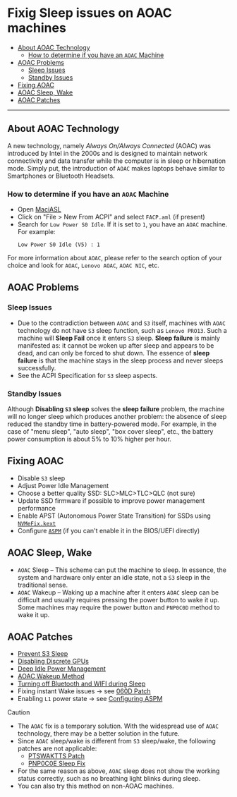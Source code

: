 # Fixig Sleep issues on AOAC machines

- [About AOAC Technology](#about-aoac-technology)
  - [How to determine if you have an `AOAC` Machine](#how-to-determine-if-you-have-an-aoac-machine)
- [AOAC Problems](#aoac-problems)
  - [Sleep Issues](#sleep-issues)
  - [Standby Issues](#standby-issues)
- [Fixing AOAC](#fixing-aoac)
- [AOAC Sleep, Wake](#aoac-sleep-wake)
- [AOAC Patches](#aoac-patches)

---

## About AOAC Technology

A new technology, namely *Always On/Always Connected* (AOAC) was introduced by Intel in the 2000s and is designed to maintain network connectivity and data transfer while the computer is in sleep or hibernation mode. Simply put, the introduction of `AOAC` makes laptops behave similar to Smartphones or Bluetooth Headsets.

### How to determine if you have an `AOAC` Machine

- Open [MaciASL](https://github.com/acidanthera/MaciASL/releases)
- Click on "File > New From ACPI" and select `FACP.aml` (if present)
- Search for `Low Power S0 Idle`. If it is set to `1`, you have an `AOAC` machine. For example:
  ```asl
  Low Power S0 Idle (V5) : 1
  ```
For more information about `AOAC`, please refer to the search option of your choice and look for `AOAC`, `Lenovo AOAC`, `AOAC NIC`, etc.

## AOAC Problems

### Sleep Issues

- Due to the contradiction between `AOAC` and `S3` itself, machines with `AOAC` technology do not have `S3` sleep function, such as `Lenovo PRO13`. Such a machine will **Sleep Fail** once it enters `S3` sleep. **Sleep failure** is mainly manifested as: it cannot be woken up after sleep and appears to be dead, and can only be forced to shut down. The essence of **sleep failure** is that the machine stays in the sleep process and never sleeps successfully.
- See the ACPI Specification for `S3` sleep aspects.

### Standby Issues

Although **Disabling `S3` sleep** solves the **sleep failure** problem, the machine will no longer sleep which produces another problem: the absence of sleep reduced the standby time in battery-powered mode. For example, in the case of "menu sleep", "auto sleep", "box cover sleep", etc., the battery power consumption is about 5% to 10% higher per hour.

## Fixing AOAC

- Disable `S3` sleep
- Adjust Power Idle Management
- Choose a better quality SSD: SLC>MLC>TLC>QLC (not sure)
- Update SSD firmware if possible to improve power management performance
- Enable APST (Autonomous Power State Transition) for SSDs using [`NVMeFix.kext`](https://github.com/acidanthera/NVMeFix/releases)
- Configure [`ASPM`](/04_Fixing_Sleep_and_Wake_Issues/Setting_ASPM_Operating_Mode) (if you can't enable it in the BIOS/UEFI directly)

## AOAC Sleep, Wake

- `AOAC` Sleep – This scheme can put the machine to sleep. In essence, the system and hardware only enter an idle state, not a `S3` sleep in the traditional sense.
- `AOAC` Wakeup – Waking up a machine after it enters `AOAC` sleep can be difficult and usually requires pressing the power button to wake it up. Some machines may require the power button and `PNP0C0D` method to wake it up.

## AOAC Patches

- [Prevent S3 Sleep](/04_Fixing_Sleep_and_Wake_Issues/Fixing_AOAC_Machines/i_Prevent_S3_Sleep)
- [Disabling Discrete GPUs](/04_Fixing_Sleep_and_Wake_Issues/Fixing_AOAC_Machines/ii_AOAC_Disable_Discrete_GPU)
- [Deep Idle Power Management](/04_Fixing_Sleep_and_Wake_Issues/Fixing_AOAC_Machines/iii_Power_Management_Deep_Idle)
- [AOAC Wakeup Method](/04_Fixing_Sleep_and_Wake_Issues/Fixing_AOAC_Machines/iv_AOAC_wake-up_method)
- [Turning off Bluetooth and WIFI during Sleep](/04_Fixing_Sleep_and_Wake_Issues/Fixing_AOAC_Machines/v_Sleep_automatically_turns_off_Bluetooth_WIFI)
- Fixing instant Wake issues &rarr; see [060D Patch](/04_Fixing_Sleep_and_Wake_Issues/060D_Instant_Wake_Fix)
- Enabling `L1` power state &rarr; see [Configuring ASPM](/04_Fixing_Sleep_and_Wake_Issues/Setting_ASPM_Operating_Mode)

> [!CAUTION]
>
>- The `AOAC` fix is a temporary solution. With the widespread use of `AOAC` technology, there may be a better solution in the future.
>- Since `AOAC` sleep/wake is different from `S3` sleep/wake, the following patches are not applicable:
>   - [PTSWAKTTS Patch](/04_Fixing_Sleep_and_Wake_Issues/PTSWAK_Sleep_and_Wake_Fix)
>   - [PNP0C0E Sleep Fix](/04_Fixing_Sleep_and_Wake_Issues/PNP0C0E_Sleep_Correction_Method)
>- For the same reason as above, `AOAC` sleep does not show the working status correctly, such as no breathing light blinks during sleep.
>- You can also try this method on non-AOAC machines.
